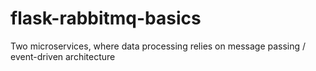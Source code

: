 # flask-rabbitmq-basics
Two microservices, where data processing relies on message passing / event-driven architecture
